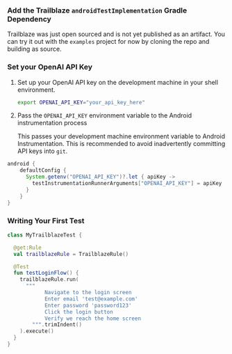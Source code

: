 ### Add the Trailblaze `androidTestImplementation` Gradle Dependency

Trailblaze was just open sourced and is not yet published as an artifact. You can try it out with the `examples` project
for now by cloning the repo and building as source.

### Set your OpenAI API Key

1. Set up your OpenAI API key on the development machine in your shell environment.

    ```bash
    export OPENAI_API_KEY="your_api_key_here"
    ```

2. Pass the `OPENAI_API_KEY` environment variable to the Android instrumentation process

   This passes your development machine environment variable to Android Instrumentation. This is recommended to avoid
   inadvertently committing API keys into `git`.

```groovy
android {
    defaultConfig {
      System.getenv("OPENAI_API_KEY")?.let { apiKey ->
        testInstrumentationRunnerArguments["OPENAI_API_KEY"] = apiKey
      }
    }
}
```

### Writing Your First Test

```kotlin
class MyTrailblazeTest {

  @get:Rule
  val trailblazeRule = TrailblazeRule()

  @Test
  fun testLoginFlow() {
    trailblazeRule.run(
      """
            Navigate to the login screen
            Enter email 'test@example.com'
            Enter password 'password123'
            Click the login button
            Verify we reach the home screen
        """.trimIndent()
    ).execute()
  }
}
```
